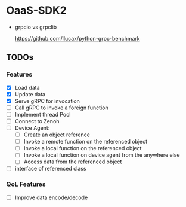 # OaaS-SDK2
- grpcio vs grpclib

    https://github.com/llucax/python-grpc-benchmark

## TODOs


### Features

- [x] Load data  
- [x] Update data  
- [x] Serve gRPC for invocation  
- [ ] Call gRPC to invoke a foreign function
- [ ] Implement thread Pool  
- [ ] Connect to Zenoh  
- [ ] Device Agent:  
    - [ ] Create an object reference  
    - [ ] Invoke a remote function on the referenced object  
    - [ ] Invoke a local function on the referenced object  
    - [ ] Invoke a local function on device agent from the anywhere else  
    - [ ] Access data from the referenced object  

- [ ] interface of referenced class 

### QoL Features
- [ ] Improve data encode/decode